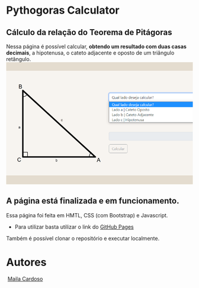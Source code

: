 # Pythogoras Calculator

## Cálculo da relação do Teorema de Pitágoras
Nessa página é possível calcular, **obtendo um resultado com duas casas decimais**, a hipotenusa, o cateto adjacente e oposto de um triângulo retângulo.
<img src="/assets/exemplo.png" alt="">
## A página está finalizada e em funcionamento.
Essa página foi feita em HMTL, CSS (com Bootstrap) e Javascript.
- Para utilizar basta utilizar o link do <a href="https://mailacss.github.io">GitHub Pages</a>

Também é possível clonar o repositório e executar localmente.
 
 # Autores
 <img src="https://avatars.githubusercontent.com/u/73539084?v=4" alt="" width=115> 
 <a href="https://github.com/mailacss">Maila Cardoso</a>

